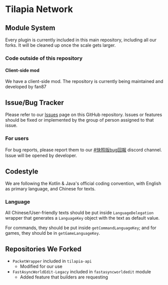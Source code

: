 # Tilapia Network

## Module System
Every plugin is currently included in this main repository, including all our 
forks. It will be cleaned up once the scale gets larger.

### Code outside of this repository
#### Client-side mod
We have a client-side mod. The repository is currently being maintained and
developed by fan87

## Issue/Bug Tracker
Please refer to our [Issues](https://github.com/Tilapia-Network/Tilapia/issues)
page on this GitHub repository. Issues or features should be fixed or implemented
by the group of person assigned to that issue.

### For users
For bug reports, please report them to our [#快照版bug回報](https://discord.com/channels/1082381511296307301/1098132968482013206)
discord channel. Issue will be opened by developer.

## Codestyle
We are following the Kotlin & Java's official coding convention, with English as
primary language, and Chinese for texts. 

### Language
All Chinese/User-friendly texts should be put inside `LanguageDelegation` wrapper 
that generates a `LanguageKey` object with the text as default value.

For commands, they should be put inside `getCommandLanguageKey`; and for games, they
should be in `getGameLanguageKey`.


## Repositories We Forked
- `PacketWrapper` included in `tilapia-api`
  - Modified for our use
- `FastAsyncWorldEdit-Legacy` included in `fastasyncworldedit` module
  - Added feature that builders are requesting

